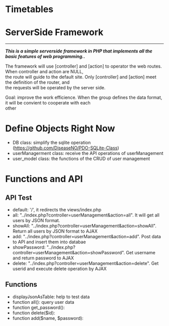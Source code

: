 # Timetables


# ServerSide Framework
<hr>

***This is a simple serverside framework in PHP that implements all the basic features of web programming..***

The framework will use [controller] and [action] to operator the web routes. When controller and action are NULL, <br>
the route will guide to the default site. Only [controller] and [action] meet the definition of the router, and   <br>
the requests will be operated by the server side.

Goal: improve the work efficience. When the group defines the data format, it will be convient to cooperate with each <br>
other 

# Define Objects Right Now

- DB class: simplify the sqlite operation (https://github.com/DiseaseNO/PDO-SQLite-Class)
- userManagerment class: receive the API operations of userManagement
- user_model class: the functions of the CRUD of user management  

# Functions and API

## API Test

- default: '/', it redirects the views/index.php
- all: "../index.php?controller=userManagement&action=all". It will get all users by JSON format.
- showAll: "../index.php?controller=userManagement&action=showAll". Return all users by JSON format to AJAX
- add: "../index.php?controller=userManagement&action=add". Post data to API and insert them into databae
- showPassword: "../index.php?controller=userManagement&action=showPassword". Get username and return password to AJAX
- delete: "../index.php?controller=userManagement&action=delete". Get userid and execute delete operation by AJAX 

## Functions

- displayJsonAsTable: help to test data
- function all(): query user data
- function get_password():
- function delete($id):
- function add($name, $password):

